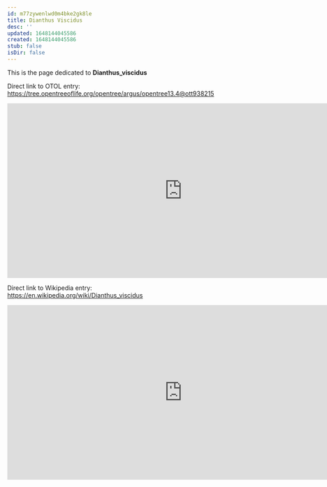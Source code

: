 ```yaml
---
id: m77zywenlwd0m4bke2gk8le
title: Dianthus Viscidus
desc: ''
updated: 1648144045586
created: 1648144045586
stub: false
isDir: false
---
```

This is the page dedicated to **Dianthus_viscidus**


Direct link to OTOL entry: https://tree.opentreeoflife.org/opentree/argus/opentree13.4@ott938215



<html>
    <body>
    <iframe src="https://tree.opentreeoflife.org/opentree/argus/opentree13.4@ott938215"
    width="800" height="400" frameborder="0" allowfullscreen> </iframe>
    </body>
</html>
    


Direct link to Wikipedia entry: https://en.wikipedia.org/wiki/Dianthus_viscidus



<html>
    <body>
    <iframe src="https://en.wikipedia.org/wiki/Dianthus_viscidus"
    width="800" height="400" frameborder="0" allowfullscreen> </iframe>
    </body>
</html>
    
